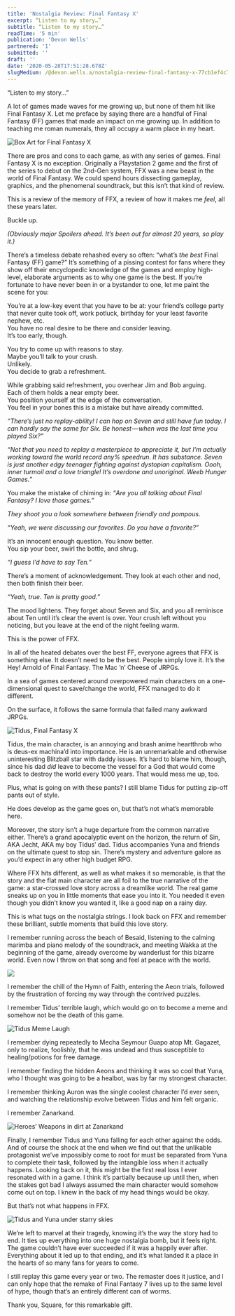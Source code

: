 ```yaml
---
title: 'Nostalgia Review: Final Fantasy X'
excerpt: “Listen to my story…”
subtitle: “Listen to my story…”
readTime: '5 min'
publication: 'Devon Wells'
partnered: '1'
submitted: ''
draft: ''
date: '2020-05-28T17:51:28.678Z'
slugMedium: /@devon.wells.a/nostalgia-review-final-fantasy-x-77cb1ef4c792
---
```


“Listen to my story…”

A lot of games made waves for me growing up, but none of them hit like Final Fantasy X. Let me preface by saying there are a handful of Final Fantasy (FF) games that made an impact on me growing up. In addition to teaching me roman numerals, they all occupy a warm place in my heart.

![Box Art for Final Fantasy X](https://cdn-images-1.medium.com/max/800/1*vO28q-ieZhCEdqvYndY8oA.jpeg)

There are pros and cons to each game, as with any series of games. Final Fantasy X is no exception. Originally a Playstation 2 game and the first of the series to debut on the 2nd-Gen system, FFX was a new beast in the world of Final Fantasy. We could spend hours dissecting gameplay, graphics, and the phenomenal soundtrack, but this isn’t that kind of review.

This is a review of the memory of FFX, a review of how it makes me _feel_, all these years later.

Buckle up.

_(Obviously major Spoilers ahead. It’s been out for almost 20 years, so play it.)_

There’s a timeless debate rehashed every so often: “what’s _the best_ Final Fantasy (FF) game?” It’s something of a pissing contest for fans where they show off their encyclopedic knowledge of the games and employ high-level, elaborate arguments as to why one game is the best. If you’re fortunate to have never been in or a bystander to one, let me paint the scene for you:

You’re at a low-key event that you have to be at: your friend’s college party that never quite took off, work potluck, birthday for your least favorite nephew, etc.   
You have no real desire to be there and consider leaving.   
It’s too early, though.

You try to come up with reasons to stay.  
Maybe you’ll talk to your crush.   
Unlikely.  
You decide to grab a refreshment.

While grabbing said refreshment, you overhear Jim and Bob arguing.  
Each of them holds a near empty beer.   
You position yourself at the edge of the conversation.  
You feel in your bones this is a mistake but have already committed.

_“There’s just no replay-ability! I can hop on Seven and still have fun today. I can hardly say the same for Six. Be honest — when was the last time you played Six?”_

_“Not that you need to replay a masterpiece to appreciate it, but I’m actually working toward the world record any% speedrun. It has substance. Seven is just another edgy teenager fighting against dystopian capitalism. Oooh, inner turmoil and a love triangle! It’s overdone and unoriginal. Weeb Hunger Games.”_

You make the mistake of chiming in: “_Are you all talking about Final Fantasy? I love those games.”_

_They shoot you a look somewhere between friendly and pompous._

_“Yeah, we were discussing our favorites. Do you have a favorite?”_

It’s an innocent enough question. You know better.   
You sip your beer, swirl the bottle, and shrug.

_“I guess I’d have to say Ten.”_

There’s a moment of acknowledgement. They look at each other and nod, then both finish their beer.

_“Yeah, true. Ten is pretty good.”_

The mood lightens. They forget about Seven and Six, and you all reminisce about Ten until it’s clear the event is over. Your crush left without you noticing, but you leave at the end of the night feeling warm.

This is the power of FFX.

In all of the heated debates over the best FF, everyone agrees that FFX is something else. It doesn’t need to be the best. People simply love it. It’s the Hey! Arnold of Final Fantasy. The Mac ’n’ Cheese of JRPGs.

In a sea of games centered around overpowered main characters on a one-dimensional quest to save/change the world, FFX managed to do it different.

On the surface, it follows the same formula that failed many awkward JRPGs.

![Tidus, Final Fantasy X](https://cdn-images-1.medium.com/max/600/1*BNC_R9k4in7ItKj9E_qz4Q.png)

Tidus, the main character, is an annoying and brash anime heartthrob who is deus-ex machina’d into importance. He is an unremarkable and otherwise uninteresting Blitzball star with daddy issues. It’s hard to blame him, though, since his dad _did_ leave to become the vessel for a God that would come back to destroy the world every 1000 years. That would mess me up, too.

Plus, what is going on with these pants? I still blame Tidus for putting zip-off pants out of style.

He does develop as the game goes on, but that’s not what’s memorable here.

Moreover, the story isn’t a huge departure from the common narrative either. There’s a grand apocalyptic event on the horizon, the return of Sin, AKA Jecht, AKA my boy Tidus’ dad. Tidus accompanies Yuna and friends on the ultimate quest to stop sin. There’s mystery and adventure galore as you’d expect in any other high budget RPG.

Where FFX hits different, as well as what makes it so memorable, is that the story and the flat main character are all foil to the true narrative of the game: a star-crossed love story across a dreamlike world. The real game sneaks up on you in little moments that ease you into it. You needed it even though you didn’t know you wanted it, like a good nap on a rainy day.

This is what tugs on the nostalgia strings. I look back on FFX and remember these brilliant, subtle moments that build this love story.

I remember running across the beach of Besaid, listening to the calming marimba and piano melody of the soundtrack, and meeting Wakka at the beginning of the game, already overcome by wanderlust for this bizarre world. Even now I throw on that song and feel at peace with the world.

![](https://cdn-images-1.medium.com/max/800/1*ZCAXrF01IBQ38vMZGtUyQg.png)

I remember the chill of the Hymn of Faith, entering the Aeon trials, followed by the frustration of forcing my way through the contrived puzzles.

I remember Tidus’ terrible laugh, which would go on to become a meme and somehow not be the death of this game.

![Tidus Meme Laugh](https://cdn-images-1.medium.com/max/800/1*3w1oC4fkUqyjM3d0nKKsiA.jpeg)

I remember dying repeatedly to Mecha Seymour Guapo atop Mt. Gagazet, only to realize, foolishly, that he was undead and thus susceptible to healing/potions for free damage.

I remember finding the hidden Aeons and thinking it was so cool that Yuna, who I thought was going to be a healbot, was by far my strongest character.

I remember thinking Auron was the single coolest character I’d ever seen, and watching the relationship evolve between Tidus and him felt organic.

I remember Zanarkand.

![Heroes’ Weapons in dirt at Zanarkand](https://cdn-images-1.medium.com/max/800/1*e32Grc9dR4yA7y3ACrimCw.jpeg)

Finally, I remember Tidus and Yuna falling for each other against the odds. And of course the shock at the end when we find out that the unlikable protagonist we’ve impossibly come to root for must be separated from Yuna to complete their task, followed by the intangible loss when it actually happens. Looking back on it, this might be the first real loss I ever resonated with in a game. I think it’s partially because up until then, when the stakes got bad I always assumed the main character would somehow come out on top. I knew in the back of my head things would be okay.

But that’s not what happens in FFX.

![Tidus and Yuna under starry skies](https://cdn-images-1.medium.com/max/800/1*yjTE4ql_Z7_Va3FPLSabDQ.jpeg)

We’re left to marvel at their tragedy, knowing it’s the way the story had to end. It ties up everything into one huge nostalgia bomb, but it feels right. The game couldn’t have ever succeeded if it was a happily ever after. Everything about it led up to that ending, and it’s what landed it a place in the hearts of so many fans for years to come.

I still replay this game every year or two. The remaster does it justice, and I can only hope that the remake of Final Fantasy 7 lives up to the same level of hype, though that’s an entirely different can of worms.

Thank you, Square, for this remarkable gift.